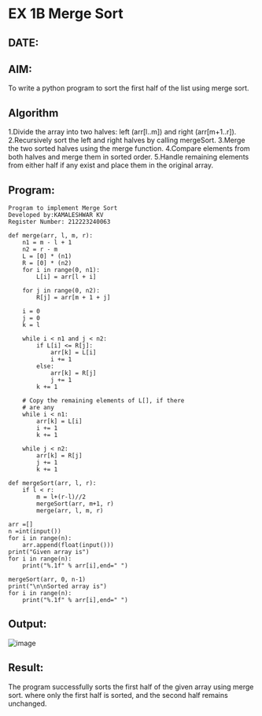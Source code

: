 # EX 1B Merge Sort
## DATE:
## AIM:
To write a python program to sort the first half of the list using merge sort.

## Algorithm
1.Divide the array into two halves: left (arr[l..m]) and right (arr[m+1..r]).
2.Recursively sort the left and right halves by calling mergeSort.
3.Merge the two sorted halves using the merge function.
4.Compare elements from both halves and merge them in sorted order.
5.Handle remaining elements from either half if any exist and place them in the original array.
## Program:
~~~
Program to implement Merge Sort
Developed by:KAMALESHWAR KV
Register Number: 212223240063

def merge(arr, l, m, r):
    n1 = m - l + 1
    n2 = r - m
    L = [0] * (n1)
    R = [0] * (n2)
    for i in range(0, n1):
        L[i] = arr[l + i]
 
    for j in range(0, n2):
        R[j] = arr[m + 1 + j]
 
    i = 0     
    j = 0     
    k = l     
 
    while i < n1 and j < n2:
        if L[i] <= R[j]:
            arr[k] = L[i]
            i += 1
        else:
            arr[k] = R[j]
            j += 1
        k += 1
 
    # Copy the remaining elements of L[], if there
    # are any
    while i < n1:
        arr[k] = L[i]
        i += 1
        k += 1
 
    while j < n2:
        arr[k] = R[j]
        j += 1
        k += 1

def mergeSort(arr, l, r):
    if l < r:
        m = l+(r-l)//2
        mergeSort(arr, m+1, r)
        merge(arr, l, m, r)

arr =[]               
n =int(input())
for i in range(n):
    arr.append(float(input()))
print("Given array is")
for i in range(n):
    print("%.1f" % arr[i],end=" ")
 
mergeSort(arr, 0, n-1)
print("\n\nSorted array is")
for i in range(n):
    print("%.1f" % arr[i],end=" ")
~~~


## Output:
![image](https://github.com/user-attachments/assets/6d7cb64b-9cf6-4495-b0e2-43de4f9ddd33)

## Result:
The program successfully sorts the first half of the given array using merge sort. where only the first half is sorted, and the second half remains unchanged.
